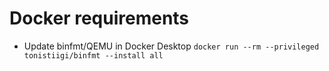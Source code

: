 
# Docker requirements
- Update binfmt/QEMU in Docker Desktop
    `docker run --rm --privileged tonistiigi/binfmt --install all`
